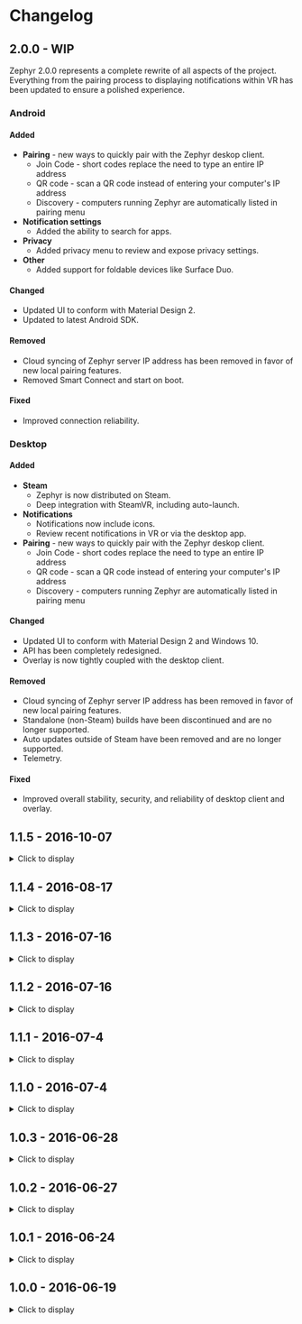 # Changelog

## 2.0.0 - WIP
Zephyr 2.0.0 represents a complete rewrite of all aspects of the project. Everything from the pairing process to displaying notifications within VR has been updated to ensure a polished experience.

### Android

#### Added
- **Pairing** - new ways to quickly pair with the Zephyr deskop client.
    - Join Code - short codes replace the need to type an entire IP address
    - QR code - scan a QR code instead of entering your computer's IP address
    - Discovery - computers running Zephyr are automatically listed in pairing menu
- **Notification settings**
    - Added the ability to search for apps.
- **Privacy**
    - Added privacy menu to review and expose privacy settings.
- **Other**
    - Added support for foldable devices like Surface Duo.

#### Changed
- Updated UI to conform with Material Design 2.
- Updated to latest Android SDK.

#### Removed
- Cloud syncing of Zephyr server IP address has been removed in favor of new local pairing features.
- Removed Smart Connect and start on boot.

#### Fixed
- Improved connection reliability.

### Desktop

#### Added
- **Steam**
    - Zephyr is now distributed on Steam.
    - Deep integration with SteamVR, including auto-launch.
- **Notifications**
    - Notifications now include icons.
    - Review recent notifications in VR or via the desktop app.
- **Pairing** - new ways to quickly pair with the Zephyr deskop client.
    - Join Code - short codes replace the need to type an entire IP address
    - QR code - scan a QR code instead of entering your computer's IP address
    - Discovery - computers running Zephyr are automatically listed in pairing menu

#### Changed
- Updated UI to conform with Material Design 2 and Windows 10.
- API has been completely redesigned.
- Overlay is now tightly coupled with the desktop client.

#### Removed
- Cloud syncing of Zephyr server IP address has been removed in favor of new local pairing features.
- Standalone (non-Steam) builds have been discontinued and are no longer supported.
- Auto updates outside of Steam have been removed and are no longer supported.
- Telemetry.

#### Fixed
- Improved overall stability, security, and reliability of desktop client and overlay.

## 1.1.5 - 2016-10-07

<details>
  <summary>Click to display</summary>

  ## Desktop
  #### Added
  - Support for CORS for APIs

  #### Fixed
  - Issue where VirtualBox would result in the wrong IP address being displayed.
</details>

## 1.1.4 - 2016-08-17

<details>
  <summary>Click to display</summary>
  
  ## Desktop
  #### Updated
  - Updated overlay with Zephyr branding! Future releases will further improve the overlay.

  #### Fixed
  - API inconsistency.
</details>

## 1.1.3 - 2016-07-16

<details>
  <summary>Click to display</summary>
  
  ## Desktop
  #### Changed
  - Quit confirmation to show before windows are closed
</details>

## 1.1.2 - 2016-07-16

<details>
  <summary>Click to display</summary>
  
  ## Desktop
  #### Added
  - "Close to tray" button
  - Confirmation dialog when quitting

  #### Changed
  - Restored original close button behavior

  #### Fixed
  - Prevent multiple instances of Zephyr (to avoid nasty "address in use" errors)
  - Increased reliability of showing changelogs
</details>

## 1.1.1 - 2016-07-4

<details>
  <summary>Click to display</summary>

  ## Desktop
  #### Fixed
  - Bug where server address wouldn't sync
</details>

## 1.1.0 - 2016-07-4

<details>
  <summary>Click to display</summary>

  ## Desktop
  #### Added
  - Login to instantly sync devices (account and Zephyr Android 1.1.0 required)
  - Ability to minimize to tray

  #### Changed
  - Improved error handling and metrics
</details>

## 1.0.3 - 2016-06-28

<details>
  <summary>Click to display</summary>

  ## Desktop
  #### Added
  - Ability to view update changelogs
  - Mixpanel analytics
</details>

## 1.0.2 - 2016-06-27

<details>
  <summary>Click to display</summary>

  ## Desktop
  #### Added
  - Logging

  #### Changed
  - Improved error reporting if the Zephyr overlay encounters an issue
</details>

## 1.0.1 - 2016-06-24

<details>
  <summary>Click to display</summary>

  ## Desktop
  #### Fixed
  - Included Visual Studio 2015 redistributables to resolve issue where overlay wouldn't start
</details>

## 1.0.0 - 2016-06-19

<details>
  <summary>Click to display</summary>

  ## Desktop
  #### Added
  - First stable release of Zephyr
</details>